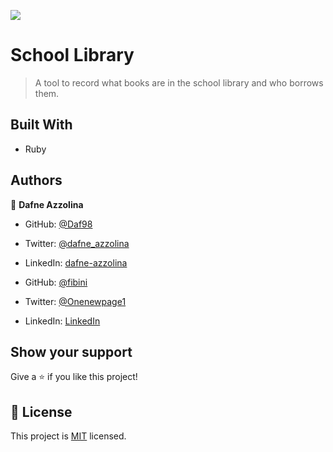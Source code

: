![](https://img.shields.io/badge/Microverse-blueviolet)

# School Library

> A tool to record what books are in the school library and who borrows them.

## Built With

- Ruby

## Authors

👤 **Dafne Azzolina**

- GitHub: [@Daf98](https://github.com/Daf98)
- Twitter: [@dafne_azzolina](https://twitter.com/dafne_azzolina)
- LinkedIn: [dafne-azzolina](https://www.linkedin.com/in/dafne-azzolina/)

- GitHub: [@fibini](https://github.com/fibini)
- Twitter: [@Onenewpage1](https://twitter.com/Onenewpage1)
- LinkedIn: [LinkedIn](https://linkedin.com/in/fabien-brathwaite)

## Show your support

Give a ⭐️ if you like this project!
## 📝 License

This project is [MIT](./MIT.md) licensed.
